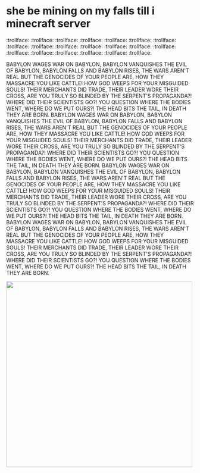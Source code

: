 # she be mining on my falls till i minecraft server 
:trollface: :trollface: :trollface: :trollface: :trollface: :trollface: :trollface: :trollface: :trollface: :trollface: :trollface: :trollface: :trollface: :trollface: :trollface: :trollface: :trollface: :trollface: :trollface: :trollface:

BABYLON WAGES WAR ON BABYLON, BABYLON VANQUISHES THE EVIL OF BABYLON, BABYLON FALLS AND BABYLON RISES, THE WARS AREN'T REAL BUT THE GENOCIDES OF YOUR PEOPLE ARE, HOW THEY MASSACRE YOU LIKE CATTLE! HOW GOD WEEPS FOR YOUR MISGUIDED SOULS! THEIR MERCHANTS DID TRADE, THEIR LEADER WORE THEIR CROSS, ARE YOU TRULY SO BLINDED BY THE SERPENT'S PROPAGANDA?! WHERE DID THEIR SCIENTISTS GO?! YOU QUESTION WHERE THE BODIES WENT, WHERE DO WE PUT OURS?! THE HEAD BITS THE TAIL, IN DEATH THEY ARE BORN. BABYLON WAGES WAR ON BABYLON, BABYLON VANQUISHES THE EVIL OF BABYLON, BABYLON FALLS AND BABYLON RISES, THE WARS AREN'T REAL BUT THE GENOCIDES OF YOUR PEOPLE ARE, HOW THEY MASSACRE YOU LIKE CATTLE! HOW GOD WEEPS FOR YOUR MISGUIDED SOULS! THEIR MERCHANTS DID TRADE, THEIR LEADER WORE THEIR CROSS, ARE YOU TRULY SO BLINDED BY THE SERPENT'S PROPAGANDA?! WHERE DID THEIR SCIENTISTS GO?! YOU QUESTION WHERE THE BODIES WENT, WHERE DO WE PUT OURS?! THE HEAD BITS THE TAIL, IN DEATH THEY ARE BORN. BABYLON WAGES WAR ON BABYLON, BABYLON VANQUISHES THE EVIL OF BABYLON, BABYLON FALLS AND BABYLON RISES, THE WARS AREN'T REAL BUT THE GENOCIDES OF YOUR PEOPLE ARE, HOW THEY MASSACRE YOU LIKE CATTLE! HOW GOD WEEPS FOR YOUR MISGUIDED SOULS! THEIR MERCHANTS DID TRADE, THEIR LEADER WORE THEIR CROSS, ARE YOU TRULY SO BLINDED BY THE SERPENT'S PROPAGANDA?! WHERE DID THEIR SCIENTISTS GO?! YOU QUESTION WHERE THE BODIES WENT, WHERE DO WE PUT OURS?! THE HEAD BITS THE TAIL, IN DEATH THEY ARE BORN. BABYLON WAGES WAR ON BABYLON, BABYLON VANQUISHES THE EVIL OF BABYLON, BABYLON FALLS AND BABYLON RISES, THE WARS AREN'T REAL BUT THE GENOCIDES OF YOUR PEOPLE ARE, HOW THEY MASSACRE YOU LIKE CATTLE! HOW GOD WEEPS FOR YOUR MISGUIDED SOULS! THEIR MERCHANTS DID TRADE, THEIR LEADER WORE THEIR CROSS, ARE YOU TRULY SO BLINDED BY THE SERPENT'S PROPAGANDA?! WHERE DID THEIR SCIENTISTS GO?! YOU QUESTION WHERE THE BODIES WENT, WHERE DO WE PUT OURS?! THE HEAD BITS THE TAIL, IN DEATH THEY ARE BORN.

<img src="https://github.com/minefalls/.github/assets/74859235/c10e9a8a-3ffa-4cc6-86c0-23ebeb0dadce)" width=500 height=500>
